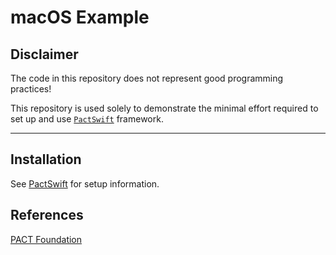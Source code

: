 # macOS Example

## Disclaimer

The code in this repository does not represent good programming practices!

This repository is used solely to demonstrate the minimal effort required to set up and use [`PactSwift`](https://github.com/surpher/PactSwift) framework.

----

## Installation

See [PactSwift](https://github.com/surher/PactSwift) for setup information.

## References

[PACT Foundation](https://docs.pact.io)
